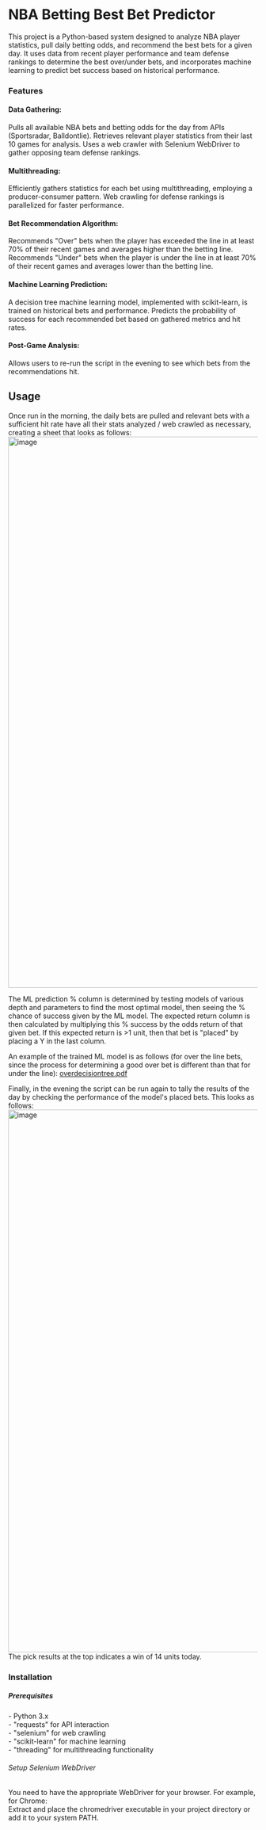 <h1>NBA Betting Best Bet Predictor</h1>

This project is a Python-based system designed to analyze NBA player statistics, pull daily betting odds, and recommend the best bets for a given day. It uses data from recent player performance and team defense rankings to determine the best over/under bets, and incorporates machine learning to predict bet success based on historical performance.

<h3>Features</h3>

<h4>Data Gathering:</h4>
Pulls all available NBA bets and betting odds for the day from APIs (Sportsradar, Balldontlie).
Retrieves relevant player statistics from their last 10 games for analysis.
Uses a web crawler with Selenium WebDriver to gather opposing team defense rankings.

<h4>Multithreading:</h4>
Efficiently gathers statistics for each bet using multithreading, employing a producer-consumer pattern.
Web crawling for defense rankings is parallelized for faster performance.

<h4>Bet Recommendation Algorithm:</h4>
Recommends "Over" bets when the player has exceeded the line in at least 70% of their recent games and averages higher than the betting line.
Recommends "Under" bets when the player is under the line in at least 70% of their recent games and averages lower than the betting line.

<h4>Machine Learning Prediction:</h4>
A decision tree machine learning model, implemented with scikit-learn, is trained on historical bets and performance.
Predicts the probability of success for each recommended bet based on gathered metrics and hit rates.

<h4>Post-Game Analysis:</h4>
Allows users to re-run the script in the evening to see which bets from the recommendations hit.

<h2>Usage</h2>
Once run in the morning, the daily bets are pulled and relevant bets with a sufficient hit rate have all their stats analyzed / web crawled as necessary, creating a sheet that looks as follows:

<img width="1112" alt="image" src="https://github.com/user-attachments/assets/e0b8323b-501c-4389-aac6-e33810ab0712">

The ML prediction % column is determined by testing models of various depth and parameters to find the most optimal model, then seeing the % chance of success given by the ML model. The expected return column is then calculated by multiplying this % success by the odds return of that given bet. If this expected return is >1 unit, then that bet is "placed" by placing a Y in the last column.

An example of the trained ML model is as follows (for over the line bets, since the process for determining a good over bet is different than that for under the line):
[overdecisiontree.pdf](https://github.com/user-attachments/files/16956621/overdecisiontree.pdf)

Finally, in the evening the script can be run again to tally the results of the day by checking the performance of the model's placed bets. This looks as follows:
<img width="1095" alt="image" src="https://github.com/user-attachments/assets/d4c03af3-6450-4d11-a8cc-bf127def46a9">
The pick results at the top indicates a win of 14 units today.


<h3>Installation</h3>
<h5>Prerequisites</h5>
- Python 3.x  <br />
- "requests" for API interaction  <br />
- "selenium" for web crawling  <br />
- "scikit-learn" for machine learning  <br />
- "threading" for multithreading functionality  <br />

<h6>Setup Selenium WebDriver</h6>
You need to have the appropriate WebDriver for your browser. For example, for Chrome:  <br />
Extract and place the chromedriver executable in your project directory or add it to your system PATH.  
